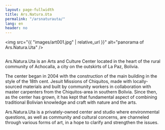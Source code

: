 ```yaml
---
layout: page-fullwidth
title: Ars.Natura.Uta
permalink: "/arsnaturauta/"
lang: en
header: no
---
```


<img src="{{ "images/art001.jpg" | relative_url }}" alt="panorama of Ars.Natura.Uta" />

<div style="float: right;">

Ars.Natura.Uta is an Arts and Culture Center located in the heart of the rural community of Achocalla, a city on the outskirts of La Paz, Bolivia.

The center began in 2004 with the construction of the main building in the style of the 18th cent. Jesuit Missions of Chiquitos, made with locally-sourced materials and built by community workers in collaboration with master carpenters from the Chiquitos-area in southern Bolivia. Since then, as the center has grown, it has kept that fundamental aspect of combining traditional Bolivian knowledge and craft with nature and the arts. 

Ars.Natura.Uta is a privately-owned center and studio where environmental questions, as well as community and cultural concerns, are channeled through various forms of art, in a hope to clarify and strengthen the issues.

</div>
